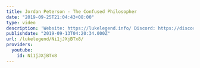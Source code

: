 ```yaml
---
title: Jordan Peterson - The Confused Philosopher
date: "2019-09-25T21:04:43+08:00"
type: video
description: 'Website: https://lukelegend.info/ Discord: https://discord.gg/k2GEvh9'
publishdate: "2019-09-13T04:20:34.000Z"
url: /lukelegend/Ni1jJXjBTx8/
providers:
  youtube:
    id: Ni1jJXjBTx8
---
```

